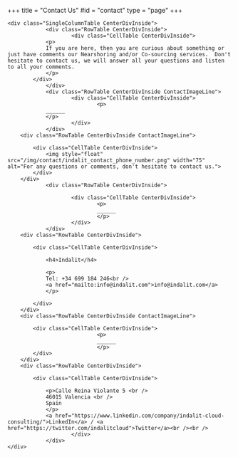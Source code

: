 +++
title = "Contact Us"
#id = "contact"
type = "page"
+++

<div class="CenterDivOutside">

	<div class="SingleColumnTable CenterDivInside">
                <div class="RowTable CenterDivInside">
                        <div class="CellTable CenterDivInside">
				<p>
				If you are here, then you are curious about something or just have comments our Nearshoring and/or Co-sourcing services.  Don't hesitate to contact us, we will answer all your questions and listen to all your comments.
				</p>
			</div>
                </div>
                <div class="RowTable CenterDivInside ContactImageLine">
                        <div class="CellTable CenterDivInside">
                               	<p>
				______
				</p> 
                        </div>
                </div>
		<div class="RowTable CenterDivInside ContactImageLine">

			<div class="CellTable CenterDivInside">
				<img style="float" src="/img/contact/indalit_contact_phone_number.png" width="75" alt="For any questions or comments, don't hesitate to contact us.">
			</div>			
		</div>
                <div class="RowTable CenterDivInside">

                        <div class="CellTable CenterDivInside">
                                <p>
                                ______
                                </p>
                        </div>
                </div>
		<div class="RowTable CenterDivInside">

			<div class="CellTable CenterDivInside">

				<h4>Indalit</h4>

				<p>
				Tel: +34 699 184 246<br />
				<a href="mailto:info@indalit.com">info@indalit.com</a>
				</p>

			</div>
		</div>
		<div class="RowTable CenterDivInside ContactImageLine">

			<div class="CellTable CenterDivInside">
                                <p>
                                ______
                                </p>
			</div>
		</div>
		<div class="RowTable CenterDivInside">

			<div class="CellTable CenterDivInside">
				
				<p>Calle Reina Violante 5 <br />
				46015 Valencia <br />
				Spain
				</p>
				<a href="https://www.linkedin.com/company/indalit-cloud-consulting/">LinkedIn</a> / <a href="https://twitter.com/indalitcloud">Twitter</a><br /><br />
                        </div>
                </div>
	</div>
</div>

